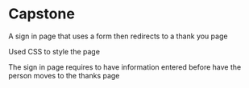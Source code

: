 <h1>Capstone</h1>
<p>A sign in page that uses a form then redirects to a thank you page</p>
<p>Used CSS to style the page</p>
<p>The sign in page requires to have information entered before have the person moves to the thanks page</p>

